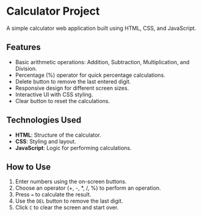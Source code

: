 
# Calculator Project

A simple calculator web application built using HTML, CSS, and JavaScript.

## Features
- Basic arithmetic operations: Addition, Subtraction, Multiplication, and Division.
- Percentage (%) operator for quick percentage calculations.
- Delete button to remove the last entered digit.
- Responsive design for different screen sizes.
- Interactive UI with CSS styling.
- Clear button to reset the calculations.

## Technologies Used
- **HTML**: Structure of the calculator.
- **CSS**: Styling and layout.
- **JavaScript**: Logic for performing calculations.

## How to Use
1. Enter numbers using the on-screen buttons.
2. Choose an operator (+, -, *, /, %) to perform an operation.
3. Press `=` to calculate the result.
4. Use the `DEL` button to remove the last digit.
5. Click `C` to clear the screen and start over.

